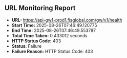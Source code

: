 ## URL Monitoring Report

- **URL:** https://api-gw1-prod1.fisglobal.com/gw/v1/health
- **Start Time:** 2025-08-26T07:46:49.120775
- **End Time:** 2025-08-26T07:46:49.553787
- **Total Time Taken:** 0.433012 seconds
- **HTTP Status Code:** 403
- **Status:** Failure
- **Failure Reason:** HTTP Status Code: 403
